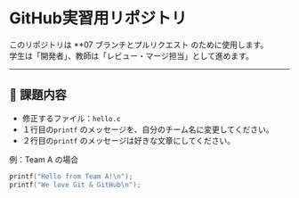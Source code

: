 # GitHub実習用リポジトリ

このリポジトリは **07 ブランチとプルリクエスト のために使用します。  
学生は「開発者」、教師は「レビュー・マージ担当」として進めます。

---

## 📌 課題内容
- 修正するファイル：`hello.c`
- １行目の`printf` のメッセージを、自分のチーム名に変更してください。
- ２行目の`printf` のメッセージは好きな文章にしてください。

例：Team A の場合
```c
printf("Hello from Team A!\n");
printf("We love Git & GitHub\n");
